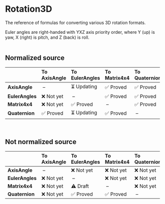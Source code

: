 ﻿# Rotation3D
The reference of formulas for converting various 3D rotation formats.

Euler angles are right-handed with YXZ axis priority order,
where Y (up) is yaw, X (right) is pitch, and Z (back) is roll.
<br><br>

## Normalized source

| | To AxisAngle | To EulerAngles | To Matrix4x4 | To Quaternion |
| :-- | :-- | :-- | :-- | :-- |
| **AxisAngle** | &nbsp;– | ⏳ Updating | ✅ Proved | ✅ Proved |
| **EulerAngles** | ❌ Not yet | &nbsp;– | ✅ Proved | ✅ Proved |
| **Matrix4x4** | ❌ Not yet | ✅ Proved | &nbsp;– | ✅ Proved |
| **Quaternion** | ✅ Proved | ⏳ Updating | ✅ Proved | &nbsp;– |

<br>

## Not normalized source

| | To AxisAngle | To EulerAngles | To Matrix4x4 | To Quaternion |
| :-- | :-- | :-- | :-- | :-- |
| **AxisAngle** | &nbsp;– | ❌ Not yet | ❌ Not yet | ❌ Not yet |
| **EulerAngles** | ❌ Not yet | &nbsp;– | ❌ Not yet | ❌ Not yet |
| **Matrix4x4** | ❌ Not yet | ⚠️ Draft | &nbsp;– | ❌ Not yet |
| **Quaternion** | ❌ Not yet | ✅ Proved | ✅ Proved | &nbsp;– |

